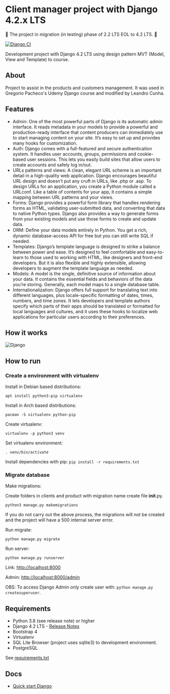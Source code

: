 # Client manager project with Django 4.2.x LTS

🚧 The project in migration (in testing) phase of 2.2 LTS EOL to 4.2 LTS. 🚧

[![Django CI](https://github.com/leandrocunha526/client-manager/actions/workflows/django.yml/badge.svg)](https://github.com/leandrocunha526/client-manager/actions/workflows/django.yml)

Development project with Django 4.2 LTS using design pattern MVT (Model, View and Template) to course.

## About

Project to assist in the products and customers management. It was used in Gregorio Pacheco's Udemy Django course and modified by Leandro Cunha.

## Features

- Admin: One of the most powerful parts of Django is its automatic admin interface. It reads metadata in your models to provide a powerful and production-ready interface that content producers can immediately use to start managing content on your site. It’s easy to set up and provides many hooks for customization.
- Auth: Django comes with a full-featured and secure authentication system. It handles user accounts, groups, permissions and cookie-based user sessions. This lets you easily build sites that allow users to create accounts and safely log in/out.
- URLs patterns and views: A clean, elegant URL scheme is an important detail in a high-quality web application. Django encourages beautiful URL design and doesn’t put any cruft in URLs, like .php or .asp. To design URLs for an application, you create a Python module called a URLconf. Like a table of contents for your app, it contains a simple mapping between URL patterns and your views.
- Forms: Django provides a powerful form library that handles rendering forms as HTML, validating user-submitted data, and converting that data to native Python types. Django also provides a way to generate forms from your existing models and use those forms to create and update data.
- ORM: Deﬁne your data models entirely in Python. You get a rich, dynamic database-access API for free but you can still write SQL if needed.
- Templates: Django’s template language is designed to strike a balance between power and ease. It’s designed to feel comfortable and easy-to-learn to those used to working with HTML, like designers and front-end developers. But it is also flexible and highly extensible, allowing developers to augment the template language as needed.
- Models: A model is the single, definitive source of information about your data. It contains the essential fields and behaviors of the data you’re storing. Generally, each model maps to a single database table.
- Internationalization: Django offers full support for translating text into different languages, plus locale-specific formatting of dates, times, numbers, and time zones. It lets developers and template authors specify which parts of their apps should be translated or formatted for local languages and cultures, and it uses these hooks to localize web applications for particular users according to their preferences.

## How it works

![Django](https://www.horadecodar.com.br/wp-content/uploads/2019/01/django-r-r.jpg)

## How to run

### Create a environment with virtualenv

Install in Debian based distributions:

`apt install python3-pip virtualenv`

Install in Arch based distributions:

`pacman -S virtualenv python-pip`

Create virtualenv:

`virtualenv -p python3 venv`

Set virtualenv environment:

`. venv/bin/activate`

Install dependencies with pip:
`pip install -r requirements.txt`

### Migrate database

Make migrations:

Create folders in clients and product with migration name create file __init__.py.

`python3 manage.py makemigrations`

If you do not carry out the above process, the migrations will not be created and the project will have a 500 internal server error.

Run migrate:

`python manage.py migrate`

Run server:

`python manage.py runserver`

Link: <http://localhost:8000>

Admin: <http://localhost:8000/admin>

OBS: To access Django Admin only create user with: `python manage.py createsuperuser`.

## Requirements

- Python 3.8 (see release note) or higher
- Django 4.2 LTS - [Release Notes](https://docs.djangoproject.com/en/4.2/releases/)
- Bootstrap 4
- Virtualenv
- SQL Lite Browser (project uses sqlite3) to development environment.
- PostgreSQL

See [requirements.txt](requirements.txt)

## Docs

- [Quick start Django](https://www.djangoproject.com/start/)
